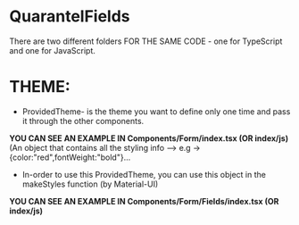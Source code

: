 # QuarantelFields

There are two different folders FOR THE SAME CODE - one for TypeScript and one for JavaScript.

# THEME:
  - ProvidedTheme- is the theme you want to define only one time and pass it through the other components. 
  
  **YOU CAN SEE AN EXAMPLE IN Components/Form/index.tsx (OR index/js)**
    (An object that contains all the styling info --> e.g -> {color:"red",fontWeight:"bold"}...
    
  - In-order to use this ProvidedTheme, you can use this object in the makeStyles function (by Material-UI)
  
  **YOU CAN SEE AN EXAMPLE IN Components/Form/Fields/index.tsx (OR index/js)**
  
  
